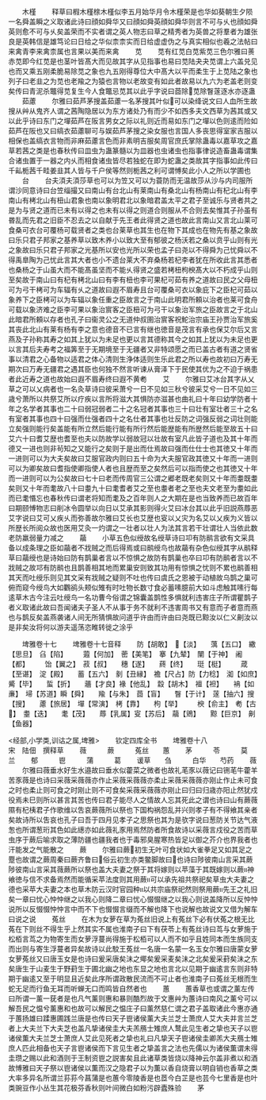 <!-- { "loadSidebar": true } -->
　　木槿
　　释草曰椵木槿榇木槿似李五月始华月令木槿荣是也华如葵朝生夕陨一名舜盖瞬之义取诸此诗曰顔如舜华又曰顔如舜英顔如舜华则言不可与乆也顔如舜英则愈不可与乆矣盖荣而不实者谓之英人物志曰草之精秀者为英兽之将羣者为雄张良是英韩信是雄笃论曰日给之华似柰柰实而日给虚虚伪之与真实相似也羲之法帖曰来禽青李来禽柰属也言果以美而来禽
　　苋
　　苋有红苋白苋紫苋三色尔雅曰蒉赤苋即今红苋是也茎叶皆髙大而见故其字从见指事也易曰苋陆夬夬苋谓上六盖兑见也而又乘五刚柔脆易除苋之象也九五刚得尊位大中髙大以平而柔生于上苋陆之象也列子曰老韭之为苋也老羭之为猿也言物以老故变有如此者故易以九六为老盖老则变矣传曰青泥杀鼈得苋复生今人食鼈忌苋其以此乎字说曰莔除苋除瞖蓫逐水亦逐蛊
　　茹藘
　　尔雅曰茹芦茅搜盖茹藘一名茅搜其叶似可以染绛说文曰人血所生故搜从艸从鬼齐人谓之茜陶隐居以为东方诸处乃有而少不如西多夫文西草为茜其或又以此乎诗曰东门之墠茹芦在阪言男女之际以礼则近而易如东门之墠以色则逺而险如茹芦在阪也又曰缟衣茹藘聊可与娱茹芦茅搜之染女服也言国人多丧思得室家吉服以相保也盖缟衣言物而非麻茹藘言色而非素明吉服矣周官庶氏掌除蛊毒以嘉草攻之嘉草若茜之类是也春秋传曰皿虫为蛊篆髓以为皿器也虫诸虫也指事律说造畜蛊毒谓集合诸虫置于一器之内乆而相食诸虫皆尽若独蛇在即为蛇蛊之类故其字指事如此传曰千畆栀茜千畦姜韭其人皆与千户侯等然则栀茜之利可谓愽矣此小人之所以学圃也
　　台
　　台夫湏夫湏莎草也可以为笠又可以为蓑防而无温故莎从沙与内司服所谓沙同意诗曰台笠缁撮又曰南山有台北山有莱南山有桑北山有杨南山有杞北山有李南山有栲北山有杻山君象也南以象明君北以象暗君盖太平之君子至诚乐与贤者共之是为与贤之道而已未有以得之也未有以得之则道合则服从不合则去矣惟其子孙虽有昬乱而先君之旧臣不忍去之以自献于先王者此得贤之道也故此言南山又言北山莱可食桑可衣台可覆杨可载贤者之类也台莱草也其生也在物下其成也在物先有基之象故曰乐只君子邦家之基养草以致木养小以致大至有郁彼之杨沃若之桑以贲乎山则有光之象故曰乐只君子邦家之光基所以安也光所以荣也孟子曰尧以不得舜为己忧舜以不得禹臯陶为己忧此言其大者也小不遗台莱大不弃桑杨若杞李者犹在所收此言其悉者也桑杨之于山虽大而不能髙虽坚而不能乆得贤之盛若栲杻枸楰髙大以不朽成乎山则至矣故于南山曰有杞有栲北山曰有李有杻也李可果杞可茹有养之道故曰民之父母杻可为弓干栲可为车辐有乆之道故曰遐不眉寿且台可覆桑可衣以象庇下之臣杞可茹以象养下之臣栲可以为车辐以象任重之臣故言之于南山此明君所頼以治者也莱可食舟可载以象济难之臣李可果以象治賔客之臣杻可为弓干以象治军旅之臣故言之于北山此暗君所頼以存者也孔子曰衞灵公之无道仲叔圉治賔客祝鮀治宗庙王孙贾治军旅奚其丧此北山有莱有杨有李之意也德音不已言有继也徳音是茂言有承也保艾尔后又言燕及子孙称其寿之如其上犹以为未足也更以言其德称其今之如其上犹以为未足也更以言其后夫寿考之福筭至于无期境至于无疆者又非特颂愿之而已盖古者有道之贤省事以清君之心备物以适君之体心清则生浄体适则生乐此君之所以寿也故初曰万寿无期次曰万寿无疆君之遇其臣也何独不然言听谏从膏泽下于民使其优为之不迫于祸患者此近寿之道也故始曰遐不眉寿终曰遐不黄耇
　　艾
　　尔雅曰艾冰台其字从乂草之可以乂病者也一名灸草诗曰彼采萧兮一日不见如三秋兮彼采艾兮一日不见如三歳兮萧所以共祭艾所以疗疾以言所将滋大其惧防亦滋甚也曲礼曰十年曰幼学防者十年之名学者其事也二十曰弱冠弱者二十之名冠者其事也三十曰壮有室壮者三十之名有室者其事也四十曰强而仕强者四十之名仕者其事也壮反防之词强反弱之词壮则能立矣强则能行矣盖能有所立然后能行能有所行然后能歴能有所歴然后能至故五十曰艾六十曰耆艾歴也耆至也夫以防故学以弱故冠以壮故有室凡此皆子道也及其十年而德又一进也则非茍知之又能行之矣则于是出而仕焉故曰强而仕仕士也其徳又十年而一进则可以为大夫矣故曰艾服官政内则曰五十命为大夫服官政其徳又十年而一进则可以为卿矣故曰耆指使卿指使人者也且歴而至之矣然后可以指而使之也其徳又十年而一进则可以为公矣故曰七十曰老而传周官三公谓之郷老既老矣则又十年而耋既耋矣则又十年而耄故八十曰耋九十曰耄耆者艾之至也耋者老之至也夫文老至为耋如此而已耄惽忘也春秋传曰谓老将知而耄及之百年则人之大期在是也当致养而已故百年曰期颐愽物志曰削冰令圆举以向日以艾承其影则得火艾曰冰台其以此乎旧説燕蓐恶艾字说曰艾可乂疾乆而弥善故尔雅曰艾长也艾歴也叜以乂灾为名艾以乂疾为义皆以所歴长所阅众故也医用艾灸一灼谓之一壮者以壮人为法其言若干壮谓壮人当依此数老防羸弱量力减之
　　虉
　　小草五色似绶故名绶草诗曰卭有防鹝言欲有文采具备以成条理之臣如虉者不戕贼之而后得焉或曰鹝绶鸟也故虉有杂色似绶其字从鹝释草曰虉绶也是诗始曰防有鹊巢者言以不惊惧之故防有鹊巢也卒曰卭有防鹝者言以不戕贼之故邛有防鹝也且鹊善相其地而累巢安则致其功用有惊惧之忧则不累也鹝善相其天而吐绶乐则见其文采有戕贼之疑则不吐也传曰虞氏之恩被于动植故乌鹊之巢可俯而窥今绶鸟大如鸜鹆头颊似雉有时吐物长数寸食必蓄嗉臆前大如斗虑触其嗉行每逺草木古今注云吐绶鸟一名功曹今俗谓之锦囊盖鹊性多惧就利违害庄子所谓瞿鹊子者义取诸此故曰吾闻诸夫子圣人不从事于务不就利不违害周书又有意而子者意而燕也与鹊反矣盖燕袭诸人间无所猜惧故问道乎许由而许由曰尧既已黥汝以仁义劓汝以是非矣汝将何以游夫遥荡恣睢转徙之涂乎

　　埤雅卷十七
　　埤雅卷十七音释
　　防【胡敢】　【淡】　　蕅【五口】　繖【思旦】　臽【陷】
　　蕸【何加】　蔤【美笔】　搴【九辇】　闉【于神】　阇【都】
　　饴【翼之】　菽【叔】　　穗【遂】　　蔠【终】　　珽【梃】
　　葴【至谌】　淀【殿】　　蓄【五六】　剶【丑縁】　襜【尺占】防【力稔】　洳【如庶】　觱【毕】　　蜇【折】　　蘠【才良】褖【他乱】　縠【胡木】　襢【袒】　　袡【如亷】　埽【苏道】瞬【舜】　　羭【与朱】　莔【盲】　　瞖【于计】　蓫【抽六】搜【搜】　　藘【旅居】　墠【常演】　栲【靠】　　枸【举】
　　楰【俞主】　耇【古】　耋【迭】　　耄【茂】　　蓐【乳属】叜【苏后】　虉【鶂】　　黥【巨京】　劓【鱼器】

<经部,小学类,训诂之属,埤雅>
　　钦定四库全书
　　埤雅卷十八　　　　　　　宋　陆佃　撰释草
　　薇　　　蕨　　　菟丝　　蕙
　　茅　　　苓　　　莫　　　兰
　　郁　　　鬯　　　蒲　　　葛
　　谖草　　刍　　　白华　　芍药
　　薇
　　尔雅曰薇垂水好生水邉故曰垂水似藿菜之微者也故礼芼豕以薇记曰铏芼牛藿羊苦豕薇是也诗曰采薇采薇薇亦作止采薇采薇薇亦柔止采薇采薇薇亦刚止作止未可食之时也柔止则可食之时刚止则不可食矣采薇采薇薇亦刚止曰归曰归歳亦阳止然犹戍役焉未巳则所以甚言其苦也传曰君子能尽人之情故人忘其死此之谓也诗曰山有蕨薇隰有杞桋君子作歌维以吿哀蕨薇所以祭也下国构祸怨乱并兴则孝子有不得飨其亲者矣故诗所以吿哀也孔子曰吾于四月见孝子之思祭也其为是欤字说曰葱防关节达气液怱也所谓葱珩其色如此繱亦如此薇礼豕用焉然防者所食故诗以采薇言戍役之苦而草虫序于蕨后喻求取之薄防疆也疆我者也于毒邪臭腥寒热皆足以御之芥介也界我者也汗能发之气能散之
　　蕨
　　尔雅曰蕨初生无叶可食状如大雀拳足又如其足之蹷也故谓之蕨周秦曰蕨齐鲁曰俗云初生亦类鳖脚故曰也诗曰陟彼南山言采其蕨陟彼南山言采其薇蕨所以祭也盖大夫妻之祭于其将嫁则以苹藻于其既嫁则以蕨神飨徳与信不求备焉然而能循采苹法度则其用蕨可以承先祖共祭祀矣草虫大夫妻之德也采苹大夫妻之本也草木防云汉时官园种以共宗庙祭祀然则祭用蕨先王之礼旧矣一章曰忧心忡忡继之以我心则降二章曰忧心惙惙继之以我心则说盖降所以反忡忡说所以反惙惙忡忡言中而不下也惙惙言缀而不解也降下也说解也故说文又借为解车曰说之说
　　菟丝
　　在木为女萝在草为菟丝旧说上有菟丝下必有伏菟之根无比菟在下则丝不得生乎上然其实不属也淮南子曰下有茯苓上有菟丝诗曰茑与女萝施于松栢言茑之为物寄生而女萝浮蔓尚得施于松栢可以人而不如乎且姓同本而生族同支而出则与寄生浮蔓者异矣故诗以此駮王菟丝一名唐一名蒙一名玉女尔雅曰唐蒙女萝女萝菟丝又曰唐玉女是也诗曰爰采唐矣沬之鄊矣爰采麦矣沬之北矣爰采葑矣沬之东矣唐生于山麦生于野葑生于圃北幽之地也东显之地也言北以见期于幽逺言东则非特期于幽逺又至于明显且近矣此序所谓政散民流而不可止者也淮南子曰菟丝无根而生蛇无足而行鱼无耳而听蝉无口而鸣皆自然者也
　　蕙
　　蕙香草也或谓之薰左传曰所谓一薰一莸者是也凡气薰则惠和暴则酷烈故于文惠艸为蕙诗曰南风之薰兮可以解吾民之愠兮薰惠和也故可以解民之愠庄子曰薰然慈仁谓之君子盖取诸此今惠亦通于蕙扬雄曰蹂惠圃践兰唐是也传曰天子鬯诸侯薰大夫兰芝士萧庶人艾大夫并言兰芝者上大夫兰下大夫芝也盖凡挚诸侯圭大夫羔鴈士雉庶人鹜此见生者之挚也天子以鬯诸侯薫大夫兰芝士萧庶人艾此见死者之挚也礼曰凡挚天子鬯诸侯圭卿羔大夫鴈士雉庶人匹此相备也天子言鬯诸侯而下言见生者之挚盖言之法也先儒以为诸侯薫谓未得圭瓒之赐以此和酒则于王制资鬯之説害矣且此诸草类皆烧以降神云尔盖非煮以和酒故愽雅曰天子祭以鬯诸侯以薫而汉之隐君子以为薫以香自烧膏以明自销也香草之类大率多异名所谓兰荪荪今菖蒲是也蕙今零陵香是也茝今白芷是也芸今七里香是也叶类豌豆作小丛生其花极芬香秋则叶间微白如粉污辟蠹殊验
　　茅
